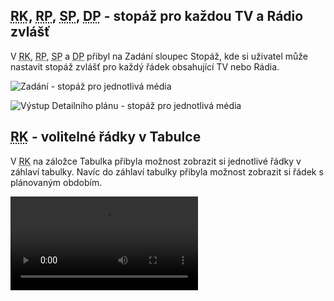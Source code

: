 ﻿---
categories: [fenix]
layout: fenix
---

## <abbr title="Reachové křivky">RK</abbr>, <abbr title="Reachové plochy">RP</abbr>, <abbr title="Strategický plán">SP</abbr>, <abbr title="Detailní plán">DP</abbr> - stopáž pro každou TV a Rádio zvlášť
V <abbr title="Reachové křivky">RK</abbr>, <abbr title="Reachové plochy">RP</abbr>, <abbr title="Strategický plán">SP</abbr> a <abbr title="Detailní plán">DP</abbr> přibyl na Zadání sloupec Stopáž, kde si uživatel může nastavit stopáž zvlášť pro každý řádek obsahující TV nebo Rádia.

![Zadání - stopáž pro jednotlivá média]({{site.url}}/data/stopaznaradku1.png "Zadání - stopáž pro jednotlivá média")

![Výstup Detailního plánu - stopáž pro jednotlivá média]({{site.url}}/data/stopaznaradku2.png "Výstup Detailního plánu - stopáž pro jednotlivá média")

## <abbr title="Reachové Křivky">RK</abbr> - volitelné řádky v Tabulce
V <abbr title="Reachové Křivky">RK</abbr> na záložce Tabulka přibyla možnost zobrazit si jednotlivé řádky v záhlaví tabulky. Navíc do záhlaví tabulky přibyla možnost zobrazit si řádek s plánovaným obdobím.

<video src="{{site.url}}/data/obdobinavystupu.mp4" type="video/mp4" controls></video>
